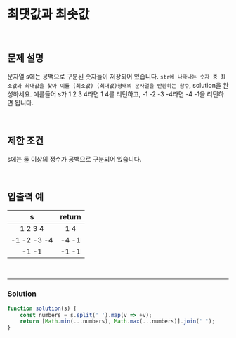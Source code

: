 # 최댓값과 최솟값 

<br/>

## 문제 설명
문자열 s에는 공백으로 구분된 숫자들이 저장되어 있습니다. 
`str에 나타나는 숫자 중 최소값과 최대값을 찾아 이를 (최소값) (최대값)형태의 문자열을 반환하는 함수`, solution을 완성하세요.
예를들어 s가 1 2 3 4라면 1 4를 리턴하고, -1 -2 -3 -4라면 -4 -1을 리턴하면 됩니다.

<br/>

## 제한 조건
s에는 둘 이상의 정수가 공백으로 구분되어 있습니다.

<br/>

## 입출력 예
| s | return |
| :---: | :---: |
| 1 2 3 4 | 1 4 |
| -1 -2 -3 -4 | -4 -1 |
| -1 -1 | -1 -1 |

<br/>

---

### Solution
```javascript
function solution(s) {
    const numbers = s.split(' ').map(v => +v);
    return [Math.min(...numbers), Math.max(...numbers)].join(' ');
}
```